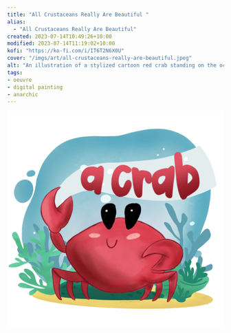 ```yaml
---
title: "All Crustaceans Really Are Beautiful "
alias:
  - "All Crustaceans Really Are Beautiful"
created: 2023-07-14T10:49:26+10:00
modified: 2023-07-14T11:19:02+10:00
kofi: "https://ko-fi.com/i/IT6T2N6X0U"
cover: "/imgs/art/all-crustaceans-really-are-beautiful.jpeg"
alt: "An illustration of a stylized cartoon red crab standing on the ocean floor with a banner that reads a crab."
tags:
- oeuvre
- digital painting
- anarchic
---
```


![all-crustaceans-really-are-beautiful](/imgs/art/all-crustaceans-really-are-beautiful.jpeg)